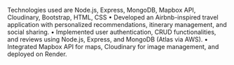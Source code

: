 Technologies used are Node.js, Express, MongoDB, Mapbox API, Cloudinary, Bootstrap, HTML, CSS
• Developed an Airbnb-inspired travel application with personalized recommendations, itinerary management,
 and social sharing.
 • Implemented user authentication, CRUD functionalities, and reviews using Node.js, Express, and MongoDB
 (Atlas via AWS).
 • Integrated Mapbox API for maps, Cloudinary for image management, and deployed on Render.
